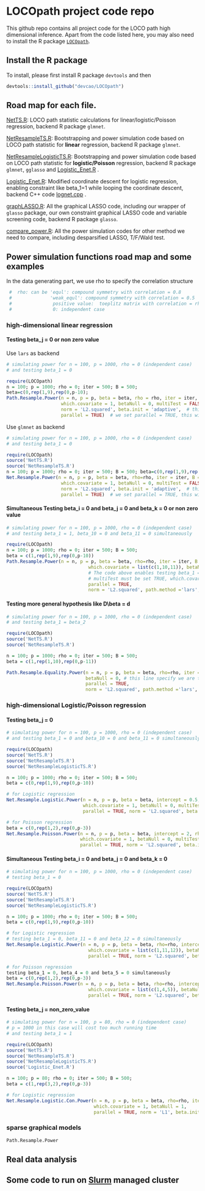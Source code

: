 # LOCOpath project code repo
This github repo contains all project code for the LOCO path high dimensional inference.
Apart from the code listed here, you may also need to install the R package [```LOCOpath```](https://github.com/devcao/LOCOpath).

## Install the R package

To install, please first install R package ```devtools``` and then 
```R
devtools::install_github("devcao/LOCOpath")
```

## Road map for each file.

[NetTS.R](./NetTS.R):  LOCO path statistic calculations for linear/logistic/Poisson regression, backend R package ```glmnet```.

[NetResampleTS.R](./NetResampleTS.R):  Bootstrapping and power simulation code based on LOCO path statistic for **linear** regression, backend R package ```glmnet```.

[NetResampleLogisticTS.R](./NetResampleLogisticTS.R):  Bootstrapping and power simulation code based on LOCO path statistic for **logistic/Poisson** regression, backend R package ```glmnet```, ```gglasso``` and [Logistic_Enet.R](./Logistic_Enet.R) .

[Logistic_Enet.R](./Logistic_Enet.R): Modified coordinate descent for logistic regression, enabling constraint like beta_1=1 while looping the coordinate descent, backend C++ code [lognet.cpp](./lognet.cpp) .

[graphLASSO.R](./graphLASSO.R): All the graphical LASSO code, including our wrapper of ```glasso``` package, our own constraint graphical LASSO code and variable screening code, backend R package ```glasso```.

[compare_power.R](./compare_power.R): All the power simulation codes for other method we need to compare, including desparsified LASSO, T/F/Wald test.

## Power simulation functions road map and some examples
In the data generating part, we use rho to specify the correlation structure
```R
 #  rho: can be 'equl': compound symmetry with correlation = 0.8
 #              'weak_equl': compound symmetry with correlation = 0.5
 #               positive value:  toeplitz matrix with correlation = rho, the specified value
 #               0: independent case
```

### high-dimensional linear regression 
#### Testing beta_j = 0 or non zero value
Use ```lars``` as backend
```R
# simulating power for n = 100, p = 1000, rho = 0 (independent case)
# and testing beta_1 = 0

require(LOCOpath)
n = 100; p = 1000; rho = 0; iter = 500; B = 500;
beta=c(0,rep(1,9),rep(0,p-10);
Path.Resample.Power(n = n, p = p, beta = beta, rho = rho, iter = iter, B = B, setting = 'dep', 
                    which.covariate = 1, betaNull = 0, multiTest = FALSE,  # this line enables testing beta_{which.covariate} = betaNull
                    norm = 'L2.squared', beta.init = 'adaptive',  # this line uses L2 norm and adaptive LASSO as initial estimator
                    parallel = TRUE)  # we set parallel = TRUE, this will enable parallel computing on Mac/Linux machine. May not work on Windows machine.
```

Use ```glmnet``` as backend
```R
# simulating power for n = 100, p = 1000, rho = 0 (independent case)
# and testing beta_1 = 0

require(LOCOpath)
source('NetTS.R')
source('NetResampleTS.R')
n = 100; p = 1000; rho = 0; iter = 500; B = 500; beta=c(0,rep(1,9),rep(0,p-10);
Net.Resample.Power(n = n, p = p, beta = beta, rho=rho, iter = iter, B = B, setting = 'dep', 
                    which.covariate = 1, betaNull = 0, multiTest = FALSE,  # this line enables testing beta_{which.covariate} = betaNull
                    norm = 'L2.squared', beta.init = 'adaptive',  # this line uses L2 norm and adaptive LASSO as initial estimator
                    parallel = TRUE)  # we set parallel = TRUE, this will enable parallel computing on Mac/Linux machine. May not work on Windows machine.
```

#### Simultaneous Testing beta_i = 0 and beta_j = 0 and beta_k = 0 or non zero value

```R
# simulating power for n = 100, p = 1000, rho = 0 (independent case)
# and testing beta_1 = 1, beta_10 = 0 and beta_11 = 0 simultaneously

require(LOCOpath)
n = 100; p = 1000; rho = 0; iter = 500; B = 500;
beta = c(1,rep(1,9),rep(0,p-10))
Path.Resample.Power(n = n, p = p, beta = beta, rho=rho, iter = iter, B = B, setting = 'dep',
                              which.covariate = list(c(1,10,11)), betaNull = list(c(1,0,0)), multiTest = TRUE, 
                              # The code above enables testing beta_1 = 1, beta_10 = 0 and beta_11 = 0 simultaneously
                              # multiTest must be set TRUE, which.covariate and betaNull need to have a list of vector as input
                              parallel = TRUE,
                              norm = 'L2.squared', path.method ='lars', beta.init = 'adaptive')
```

#### Testing more general hypothesis like D\beta = d

```R
# simulating power for n = 100, p = 1000, rho = 0 (independent case)
# and testing beta_1 = beta_2

require(LOCOpath)
source('NetTS.R')
source('NetResampleTS.R')

n = 100; p = 1000; rho = 0; iter = 500; B = 500;
beta = c(1,rep(1,10),rep(0,p-11))

Path.Resample.Equality.Power(n = n, p = p, beta = beta, rho=rho, iter = iter, B = B, setting = 'dep', 
                             betaNull = 0, # this line specify we are testing beta_1 - beta_2 = 0, can be non-zero value here
                             parallel = TRUE, 
                             norm = 'L2.squared', path.method ='lars', beta.init = 'adaptive')
```



### high-dimensional Logistic/Poisson regression
#### Testing beta_j = 0
```R
# simulating power for n = 100, p = 1000, rho = 0 (independent case)
# and testing beta_1 = 0 and beta_10 = 0 and beta_11 = 0 simultaneously

require(LOCOpath)
source('NetTS.R')
source('NetResampleTS.R')
source('NetResampleLogisticTS.R')

n = 100; p = 1000; rho = 0; iter = 500; B = 500;
beta = c(0,rep(1,9),rep(0,p-10))

# for Logistic regression
Net.Resample.Logistic.Power(n = n, p = p, beta = beta, intercept = 0.5, rho = rho, iter = iter, B = B, setting = 'dep', 
                            which.covariate = 1, betaNull = 0, multiTest = FALSE, 
                            parallel = TRUE, norm = 'L2.squared', beta.init = 'adaptive')

# for Poisson regression
beta = c(0,rep(1,2),rep(0,p-3))
Net.Resample.Poisson.Power(n = n, p = p, beta = beta, intercept = 2, rho=rho, iter = iter, B = B, setting = 'dep', 
                           which.covariate = 1, betaNull = 0, multiTest = FALSE, 
                           parallel = TRUE, norm = 'L2.squared', beta.init = 'adaptive')

```
#### Simultaneous Testing beta_i = 0 and beta_j = 0 and beta_k = 0 
```R
# simulating power for n = 100, p = 1000, rho = 0 (independent case)
# testing beta_1 = 0

require(LOCOpath)
source('NetTS.R')
source('NetResampleTS.R')
source('NetResampleLogisticTS.R')

n = 100; p = 1000; rho = 0; iter = 500; B = 500;
beta = c(0,rep(1,9),rep(0,p-10))

# for Logistic regression 
# testing beta_1 = 0, beta_11 = 0 and beta_12 = 0 simultaneously
Net.Resample.Logistic.Power(n = n, p = p, beta = beta, rho=rho, intercept = 0.5, iter = iter, B = B, setting = 'dep',
                              which.covariate = list(c(1,11,12)), betaNull = list(c(0,0,0)), multiTest = TRUE, 
                              parallel = TRUE, norm = 'L2.squared', beta.init = 'adaptive')

# for Poisson regression
testing beta_1 = 0, beta_4 = 0 and beta_5 = 0 simultaneously
beta = c(0,rep(1,2),rep(0,p-3))
Net.Resample.Poisson.Power(n = n, p = p, beta = beta, rho=rho, intercept = 2, iter = iter, B = B, setting = 'dep',
                              which.covariate = list(c(1,4,5)), betaNull = list(c(0,0,0)), multiTest = TRUE, 
                              parallel = TRUE, norm = 'L2.squared', beta.init = 'adaptive')

```


#### Testing beta_j = non_zero_value
```R
# simulating power for n = 100, p = 80, rho = 0 (independent case) 
# p = 1000 in this case will cost too much running time
# and testing beta_1 = 1

require(LOCOpath)
source('NetTS.R')
source('NetResampleTS.R')
source('NetResampleLogisticTS.R')
source('Logistic_Enet.R')

n = 100; p = 80; rho = 0; iter = 500; B = 500;
beta = c(1,rep(3,2),rep(0,p-3))

# for Logistic regression
Net.Resample.Logistic.Con.Power(n = n, p = p, beta = beta, rho=rho, iter = iter, B = B, 
                                which.covariate = 1, betaNull = 1, 
                                parallel = TRUE, norm = 'L1', beta.init = 'adaptive')


```

### sparse graphical models
```R
Path.Resample.Power
```

## Real data analysis

## Some code to run on [Slurm](https://slurm.schedmd.com/overview.html) managed cluster





